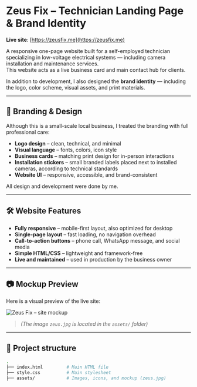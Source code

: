 # Zeus Fix – Technician Landing Page & Brand Identity

**Live site**: [https://zeusfix.me](https://zeusfix.me)

A responsive one-page website built for a self-employed technician specializing in low-voltage electrical systems — including camera installation and maintenance services.  
This website acts as a live business card and main contact hub for clients.

In addition to development, I also designed the **brand identity** — including the logo, color scheme, visual assets, and print materials.

---

## 🎨 Branding & Design

Although this is a small-scale local business, I treated the branding with full professional care:

- **Logo design** – clean, technical, and minimal
- **Visual language** – fonts, colors, icon style
- **Business cards** – matching print design for in-person interactions
- **Installation stickers** – small branded labels placed next to installed cameras, according to technical standards
- **Website UI** – responsive, accessible, and brand-consistent

All design and development were done by me.

---

## 🛠️ Website Features

- **Fully responsive** – mobile-first layout, also optimized for desktop
- **Single-page layout** – fast loading, no navigation overhead
- **Call-to-action buttons** – phone call, WhatsApp message, and social media
- **Simple HTML/CSS** – lightweight and framework-free
- **Live and maintained** – used in production by the business owner

---

## 📷 Mockup Preview

Here is a visual preview of the live site:

![Zeus Fix – site mockup](assets/zeus.jpg)

> *(The image `zeus.jpg` is located in the `assets/` folder)*

---

## 📁 Project structure

```bash
.
├── index.html         # Main HTML file
├── style.css          # Main stylesheet
├── assets/            # Images, icons, and mockup (zeus.jpg)
